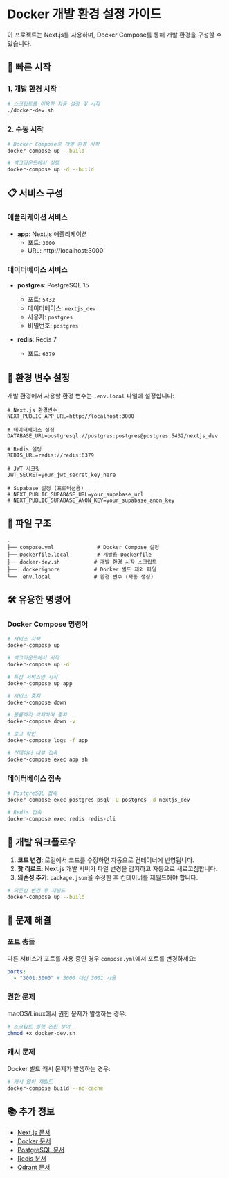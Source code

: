 # Docker 개발 환경 설정 가이드

이 프로젝트는 Next.js를 사용하며, Docker Compose를 통해 개발 환경을 구성할 수 있습니다.

## 🚀 빠른 시작

### 1. 개발 환경 시작

```bash
# 스크립트를 이용한 자동 설정 및 시작
./docker-dev.sh
```

### 2. 수동 시작

```bash
# Docker Compose로 개발 환경 시작
docker-compose up --build

# 백그라운드에서 실행
docker-compose up -d --build
```

## 📋 서비스 구성

### 애플리케이션 서비스

- **app**: Next.js 애플리케이션
  - 포트: `3000`
  - URL: http://localhost:3000

### 데이터베이스 서비스

- **postgres**: PostgreSQL 15

  - 포트: `5432`
  - 데이터베이스: `nextjs_dev`
  - 사용자: `postgres`
  - 비밀번호: `postgres`

- **redis**: Redis 7
  - 포트: `6379`

## 🔧 환경 변수 설정

개발 환경에서 사용할 환경 변수는 `.env.local` 파일에 설정합니다:

```env
# Next.js 환경변수
NEXT_PUBLIC_APP_URL=http://localhost:3000

# 데이터베이스 설정
DATABASE_URL=postgresql://postgres:postgres@postgres:5432/nextjs_dev

# Redis 설정
REDIS_URL=redis://redis:6379

# JWT 시크릿
JWT_SECRET=your_jwt_secret_key_here

# Supabase 설정 (프로덕션용)
# NEXT_PUBLIC_SUPABASE_URL=your_supabase_url
# NEXT_PUBLIC_SUPABASE_ANON_KEY=your_supabase_anon_key
```

## 📁 파일 구조

```text
.
├── compose.yml              # Docker Compose 설정
├── Dockerfile.local         # 개발용 Dockerfile
├── docker-dev.sh           # 개발 환경 시작 스크립트
├── .dockerignore           # Docker 빌드 제외 파일
└── .env.local              # 환경 변수 (자동 생성)
```

## 🛠️ 유용한 명령어

### Docker Compose 명령어

```bash
# 서비스 시작
docker-compose up

# 백그라운드에서 시작
docker-compose up -d

# 특정 서비스만 시작
docker-compose up app

# 서비스 중지
docker-compose down

# 볼륨까지 삭제하며 중지
docker-compose down -v

# 로그 확인
docker-compose logs -f app

# 컨테이너 내부 접속
docker-compose exec app sh
```

### 데이터베이스 접속

```bash
# PostgreSQL 접속
docker-compose exec postgres psql -U postgres -d nextjs_dev

# Redis 접속
docker-compose exec redis redis-cli
```

## 🔄 개발 워크플로우

1. **코드 변경**: 로컬에서 코드를 수정하면 자동으로 컨테이너에 반영됩니다.
2. **핫 리로드**: Next.js 개발 서버가 파일 변경을 감지하고 자동으로 새로고침합니다.
3. **의존성 추가**: `package.json`을 수정한 후 컨테이너를 재빌드해야 합니다.

```bash
# 의존성 변경 후 재빌드
docker-compose up --build
```

## 🐛 문제 해결

### 포트 충돌

다른 서비스가 포트를 사용 중인 경우 `compose.yml`에서 포트를 변경하세요:

```yaml
ports:
  - "3001:3000" # 3000 대신 3001 사용
```

### 권한 문제

macOS/Linux에서 권한 문제가 발생하는 경우:

```bash
# 스크립트 실행 권한 부여
chmod +x docker-dev.sh
```

### 캐시 문제

Docker 빌드 캐시 문제가 발생하는 경우:

```bash
# 캐시 없이 재빌드
docker-compose build --no-cache
```

## 📚 추가 정보

- [Next.js 문서](https://nextjs.org/docs)
- [Docker 문서](https://docs.docker.com)
- [PostgreSQL 문서](https://www.postgresql.org/docs)
- [Redis 문서](https://redis.io/documentation)
- [Qdrant 문서](https://qdrant.tech/documentation)
